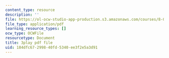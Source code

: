 ```yaml
---
content_type: resource
description: ''
file: https://ol-ocw-studio-app-production.s3.amazonaws.com/courses/8-01sc-classical-mechanics-fall-2016/184dfc67299840fd5340ee3f2e5a3d91_FlHKTvUjD6g.pdf
file_type: application/pdf
learning_resource_types: []
ocw_type: OCWFile
resourcetype: Document
title: 3play pdf file
uid: 184dfc67-2998-40fd-5340-ee3f2e5a3d91
---
```

